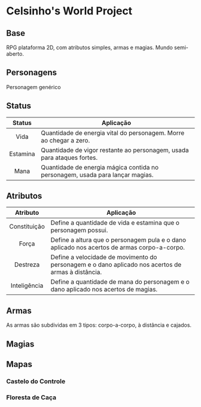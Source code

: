 # Celsinho's World Project

## Base 

RPG plataforma 2D, com atributos simples, armas e magias. Mundo semi-aberto.

## Personagens

Personagem genérico 

## Status

|Status     |Aplicação                                                                      |
|:---------:|-------------------------------------------------------------------------------|
|Vida       |Quantidade de energia vital do personagem. Morre ao chegar a zero.             |
|Estamina   |Quantidade de vigor restante ao personagem, usada para ataques fortes.         |
|Mana       |Quantidade de energia mágica contida no personagem, usada para lançar magias.  |

## Atributos

|Atributo       |Aplicação                                                                                          |
|:-------------:|---------------------------------------------------------------------------------------------------|
|Constituição   |Define a quantidade de vida e estamina que o personagem possui.                                    |
|Força          |Define a altura que o personagem pula e o dano aplicado nos acertos de armas corpo-a-corpo.        |
|Destreza       |Define a velocidade de movimento do personagem e o dano aplicado nos acertos de armas à distância. |
|Inteligência   |Define a quantidade de mana do personagem e o dano aplicado nos acertos de magias.                 |

## Armas

As armas são subdividas em 3 tipos: corpo-a-corpo, à distância e cajados.

## Magias

## Mapas

### Castelo do Controle

### Floresta de Caça
